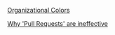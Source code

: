 <!--bl
(filemeta
    (title "General"))
/bl-->

[Organizational Colors](https://www.workplacepeaceinstitute.com/post/reimagining-the-workplace-organizational-paradigms)

[Why 'Pull Requests' are ineffective](https://chelseatroy.com/2019/12/18/reviewing-pull-requests/)